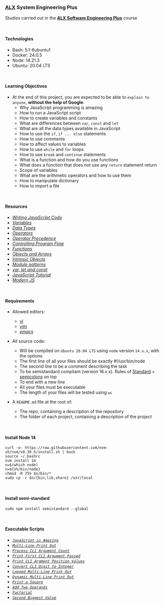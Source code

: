 ### [ALX](https://www.alxafrica.com/) System Engineering Plus

Studies carried out in the **[ALX Software Engineering Plus](https://www.alxafrica.com/software-engineering-plus/)** course

<br />

#### Technologies

* Bash:     5.1-6ubuntu1
* Docker:   24.0.5
* Node:     14.21.3
* Ubuntu:   20.04 LTS

<br />

#### Learning Objectives

* At the end of this project, you are expected to be able to `explain to anyone`, **without the help of Google**:
    * Why JavaScript programming is amazing
    * How to run a JavaScript script
    * How to create variables and constants
    * What are differences between `var`, `const` and `let`
    * What are all the data types available in JavaScript
    * How to use the `if`, `if ... else` statements
    * How to use comments
    * How to affect values to variables
    * How to use `while` and `for` loops
    * How to use `break` and `continue` statements
    * What is a function and how do you use functions
    * What does a function that does not use any `return` statement return
    * Scope of variables
    * What are the arithmetic operators and how to use them
    * How to manipulate dictionary
    * How to import a file

<br />

#### Resources

* _[Writing JavaScript Code](https://developer.mozilla.org/en-US/docs/Learn/Getting_started_with_the_web/JavaScript_basics)_
* _[Variables](https://developer.mozilla.org/en-US/docs/Learn/JavaScript/First_steps/Variables)_
* _[Data Types](https://developer.mozilla.org/en-US/docs/Web/JavaScript/Data_structures)_
* _[Operators](https://developer.mozilla.org/en-US/docs/Learn/Getting_started_with_the_web/JavaScript_basics)_
* _[Operator Precedence](https://developer.mozilla.org/en-US/docs/Web/JavaScript/Reference/Operators/Operator_Precedence)_
* _[Controlling Program Flow](https://developer.mozilla.org/en-US/docs/Web/JavaScript/Guide/Control_flow_and_error_handling)_
* _[Functions](https://developer.mozilla.org/en-US/docs/Learn/JavaScript/Building_blocks/Functions)_
* _[Objects and Arrays](https://developer.mozilla.org/en-US/docs/Learn/JavaScript/Objects)_
* _[Intrinsic Objects](https://developer.mozilla.org/en-US/docs/Learn/JavaScript/Objects)_
* _[Module patterns](https://darrenderidder.github.io/talks/ModulePatterns/#/)_
* _[var, let and const](https://www.youtube.com/watch?v=sjyJBL5fkp8)_
* _[JavaScript Tutorial](https://www.youtube.com/watch?v=vZBCTc9zHtI)_
* _[Modern JS](https://github.com/mbeaudru/modern-js-cheatsheet)_

<br />

#### Requirements

* Allowed editors:
    * _[vi](https://www.geeksforgeeks.org/vi-editor-unix/)_
    * _[vim](https://www.geeksforgeeks.org/getting-started-with-vim-editor-in-linux/)_
    * _[emacs](https://www.geeksforgeeks.org/emacs-command-in-linux-with-examples/)_

* All source code:
    * Will be compiled on `Ubuntu 20.04 LTS` using `node` version `14.x.x`, with the options
    * The first line of all your files should be exactly #!/usr/bin/node
    * The second line to be a comment describing the task
    * To be semistandard compliant (version 16.x.x). Rules of [Standard](https://standardjs.com/rules.html) + [semicolons](https://github.com/standard/semistandard) on top
    * To end with a new line
    * All your files must be executable
    * The length of your files will be tested using `wc`

* A `README.md` file at the root of:
    * The repo, containing a description of the repository
    * The folder of each project, containing a description of the project

<br />

#### Install Node 14

```
curl -o- https://raw.githubusercontent.com/nvm-sh/nvm/v0.39.5/install.sh | bash
source ~/.bashrc
nvm install 14
n=$(which node)
n=${n%/bin/node}
chmod -R 755 $n/bin/* 
sudo cp -r $n/{bin,lib,share} /usr/local
```

<br />

#### Install semi-standard

```
sudo npm install semistandard --global
```

<br />

#### Executable Scripts

* _[`JavaScript is Amazing`](0-javascript_is_amazing.js)_
* _[`Multi-Line Print Out`](1-multi_languages.js)_
* _[`Process CLI Argument Count`](2-arguments.js)_
* _[`Print First CLI Argument Passed`](3-value_argument.js)_
* _[`Print CLI Argment Position Values`](4-concat.js)_
* _[`Convert CLI Digit to Integer`](5-to_integer.js)_
* _[`Looped Multi-Line Print Out`](6-multi_languages_loop.js)_
* _[`Dynamic Multi-Line Print Out`](7-multi_c.js)_
* _[`Print a Square`](8-square.js)_
* _[`Add Two Operands`](9-add.js)_
* _[`Factorial`](10-factorial.js)_
* _[`Second Biggest Value`](11-second_biggest.js)_

<br />
